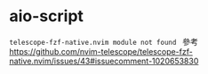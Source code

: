 # aio-script
```telescope-fzf-native.nvim module not found ```  參考 https://github.com/nvim-telescope/telescope-fzf-native.nvim/issues/43#issuecomment-1020653830
